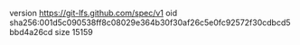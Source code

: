 version https://git-lfs.github.com/spec/v1
oid sha256:001d5c090538ff8c08029e364b30f30af26c5e0fc92572f30cdbcd5bbd4a26cd
size 15159
